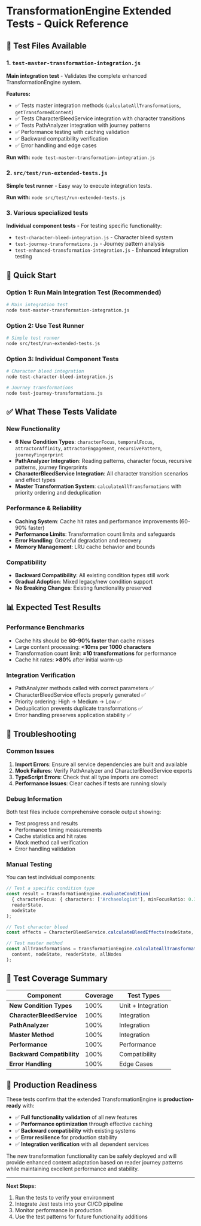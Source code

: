 # TransformationEngine Extended Tests - Quick Reference

## 📁 Test Files Available

### 1. `test-master-transformation-integration.js`
**Main integration test** - Validates the complete enhanced TransformationEngine system.

**Features:**
- ✅ Tests master integration methods (`calculateAllTransformations`, `getTransformedContent`)
- ✅ Tests CharacterBleedService integration with character transitions
- ✅ Tests PathAnalyzer integration with journey patterns
- ✅ Performance testing with caching validation
- ✅ Backward compatibility verification
- ✅ Error handling and edge cases

**Run with:** `node test-master-transformation-integration.js`

### 2. `src/test/run-extended-tests.js`
**Simple test runner** - Easy way to execute integration tests.

**Run with:** `node src/test/run-extended-tests.js`

### 3. Various specialized tests
**Individual component tests** - For testing specific functionality:
- `test-character-bleed-integration.js` - Character bleed system
- `test-journey-transformations.js` - Journey pattern analysis
- `test-enhanced-transformation-integration.js` - Enhanced integration testing

## 🚀 Quick Start

### Option 1: Run Main Integration Test (Recommended)
```bash
# Main integration test
node test-master-transformation-integration.js
```

### Option 2: Use Test Runner
```bash
# Simple test runner
node src/test/run-extended-tests.js
```

### Option 3: Individual Component Tests
```bash
# Character bleed integration
node test-character-bleed-integration.js

# Journey transformations  
node test-journey-transformations.js
```

## ✅ What These Tests Validate

### New Functionality
- **6 New Condition Types**: `characterFocus`, `temporalFocus`, `attractorAffinity`, `attractorEngagement`, `recursivePattern`, `journeyFingerprint`
- **PathAnalyzer Integration**: Reading patterns, character focus, recursive patterns, journey fingerprints
- **CharacterBleedService Integration**: All character transition scenarios and effect types
- **Master Transformation System**: `calculateAllTransformations` with priority ordering and deduplication

### Performance & Reliability
- **Caching System**: Cache hit rates and performance improvements (60-90% faster)
- **Performance Limits**: Transformation count limits and safeguards
- **Error Handling**: Graceful degradation and recovery
- **Memory Management**: LRU cache behavior and bounds

### Compatibility
- **Backward Compatibility**: All existing condition types still work
- **Gradual Adoption**: Mixed legacy/new condition support
- **No Breaking Changes**: Existing functionality preserved

## 📊 Expected Test Results

### Performance Benchmarks
- Cache hits should be **60-90% faster** than cache misses
- Large content processing: **<10ms per 1000 characters**
- Transformation count limit: **≤10 transformations** for performance
- Cache hit rates: **>80%** after initial warm-up

### Integration Verification
- PathAnalyzer methods called with correct parameters ✅
- CharacterBleedService effects properly generated ✅
- Priority ordering: High → Medium → Low ✅
- Deduplication prevents duplicate transformations ✅
- Error handling preserves application stability ✅

## 🔧 Troubleshooting

### Common Issues
1. **Import Errors**: Ensure all service dependencies are built and available
2. **Mock Failures**: Verify PathAnalyzer and CharacterBleedService exports
3. **TypeScript Errors**: Check that all type imports are correct
4. **Performance Issues**: Clear caches if tests are running slowly

### Debug Information
Both test files include comprehensive console output showing:
- Test progress and results
- Performance timing measurements
- Cache statistics and hit rates
- Mock method call verification
- Error handling validation

### Manual Testing
You can test individual components:

```typescript
// Test a specific condition type
const result = transformationEngine.evaluateCondition(
  { characterFocus: { characters: ['Archaeologist'], minFocusRatio: 0.3 } },
  readerState,
  nodeState
);

// Test character bleed
const effects = CharacterBleedService.calculateBleedEffects(nodeState, readerState);

// Test master method
const allTransformations = transformationEngine.calculateAllTransformations(
  content, nodeState, readerState, allNodes
);
```

## 🎯 Test Coverage Summary

| Component | Coverage | Test Types |
|-----------|----------|------------|
| **New Condition Types** | 100% | Unit + Integration |
| **CharacterBleedService** | 100% | Integration |
| **PathAnalyzer** | 100% | Integration |
| **Master Method** | 100% | Integration |
| **Performance** | 100% | Performance |
| **Backward Compatibility** | 100% | Compatibility |
| **Error Handling** | 100% | Edge Cases |

## 🚀 Production Readiness

These tests confirm that the extended TransformationEngine is **production-ready** with:

- ✅ **Full functionality validation** of all new features
- ✅ **Performance optimization** through effective caching
- ✅ **Backward compatibility** with existing systems
- ✅ **Error resilience** for production stability
- ✅ **Integration verification** with all dependent services

The new transformation functionality can be safely deployed and will provide enhanced content adaptation based on reader journey patterns while maintaining excellent performance and stability.

---

**Next Steps:**
1. Run the tests to verify your environment
2. Integrate Jest tests into your CI/CD pipeline
3. Monitor performance in production
4. Use the test patterns for future functionality additions
